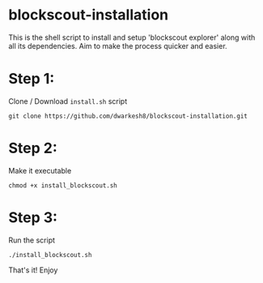 # blockscout-installation
This is the shell script to install and setup 'blockscout explorer' along with all its dependencies. Aim to make the process quicker and easier.

# Step 1: 
Clone / Download `install.sh` script

```
git clone https://github.com/dwarkesh8/blockscout-installation.git
```

# Step 2:
Make it executable 
```
chmod +x install_blockscout.sh
```

# Step 3:
Run the script

```
./install_blockscout.sh
```

That's it! Enjoy
